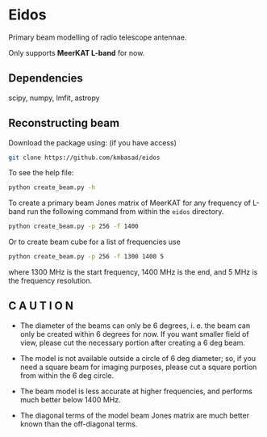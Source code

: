 # Eidos
Primary beam modelling of radio telescope antennae.

Only supports **MeerKAT L-band** for now.

## Dependencies
scipy, numpy, lmfit, astropy

## Reconstructing beam
Download the package using: (if you have access)

``` bash
git clone https://github.com/kmbasad/eidos
```

To see the help file:

``` bash
python create_beam.py -h
```

To create a primary beam Jones matrix of MeerKAT for any frequency of L-band run the following command from within the `eidos` directory.

``` bash
python create_beam.py -p 256 -f 1400
```

Or to create beam cube for a list of frequencies use

```bash
python create_beam.py -p 256 -f 1300 1400 5
```

where 1300 MHz is the start frequency, 1400 MHz is the end, and 5 MHz is the frequency resolution.

## C A U T I O N

* The diameter of the beams can only be 6 degrees, i. e. the beam can only be created within 6 degrees for now. If you want smaller field of view, please cut the necessary portion after creating a 6 deg beam.

* The model is not available outside a circle of 6 deg diameter; so, if you need a square beam for imaging purposes, please cut a square portion from within the 6 deg circle.

* The beam model is less accurate at higher frequencies, and performs much better below 1400 MHz.

* The diagonal terms of the model beam Jones matrix are much better known than the off-diagonal terms.
